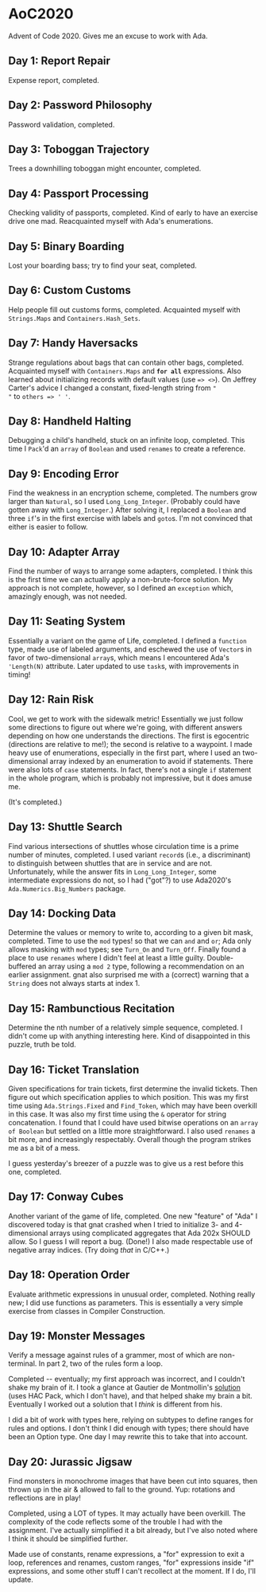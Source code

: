 # AoC2020

Advent of Code 2020. Gives me an excuse to work with Ada.

## Day 1: Report Repair

Expense report, completed.

## Day 2: Password Philosophy

Password validation, completed.

## Day 3: Toboggan Trajectory

Trees a downhilling toboggan might encounter, completed.

## Day 4: Passport Processing

Checking validity of passports, completed. Kind of early to have an exercise drive one mad.
Reacquainted myself with Ada's enumerations.

## Day 5: Binary Boarding

Lost your boarding bass; try to find your seat, completed.

## Day 6: Custom Customs

Help people fill out customs forms, completed.
Acquainted myself with `Strings.Maps` and `Containers.Hash_Sets`.

## Day 7: Handy Haversacks

Strange regulations about bags that can contain other bags, completed.
Acquainted myself with `Containers.Maps` and **`for all`** expressions.
Also learned about initializing records with default values (use `=> <>`).
On Jeffrey Carter's advice I changed a constant, fixed-length string
from `"                    "` to `others => ' '`.

## Day 8: Handheld Halting

Debugging a child's handheld, stuck on an infinite loop, completed.
This time I `Pack`'d an `array` of `Boolean`
and used `renames` to create a reference.

## Day 9: Encoding Error

Find the weakness in an encryption scheme, completed.
The numbers grow larger than `Natural`, so I used `Long_Long_Integer`.
(Probably could have gotten away with `Long_Integer`.)
After solving it, I replaced a `Boolean` and three `if`'s in the first exercise
with labels and `goto`s. I'm not convinced that either is easier to follow.

## Day 10: Adapter Array

Find the number of ways to arrange some adapters, completed.
I think this is the first time we can actually apply a non-brute-force solution.
My approach is not complete, however, so I defined an `exception` which,
amazingly enough, was not needed.

## Day 11: Seating System

Essentially a variant on the game of Life, completed.
I defined a `function` type, made use of labeled arguments,
and eschewed the use of `Vector`s in favor of two-dimensional `array`s,
which means I encountered Ada's `'Length(N)` attribute.
Later updated to use `task`s, with improvements in timing!

## Day 12: Rain Risk

Cool, we get to work with the sidewalk metric!
Essentially we just follow some directions to figure out where we're going,
with different answers depending on how one understands the directions.
The first is egocentric (directions are relative to me!);
the second is relative to a waypoint.
I made heavy use of enumerations, especially in the first part,
where I used an two-dimensional array indexed by an enumeration
to avoid if statements.
There were also lots of `case` statements.
In fact, there's not a single `if` statement in the whole program,
which is probably not impressive, but it does amuse me.

(It's completed.)


## Day 13: Shuttle Search

Find various intersections of shuttles whose circulation time
is a prime number of minutes, completed.
I used variant `record`s (i.e., a discriminant) to distinguish between shuttles
that are in service and are not.
Unfortunately, while the answer fits in `Long_Long_Integer`,
some intermediate expressions do not,
so I had ("got"?) to use Ada2020's `Ada.Numerics.Big_Numbers` package.

## Day 14: Docking Data

Determine the values or memory to write to,
according to a given bit mask, completed.
Time to use the `mod` types! so that we can `and` and `or`;
Ada only allows masking with `mod` types; see `Turn_On` and `Turn_Off`.
Finally found a place to use `renames` where I didn't feel at least a little
guilty.
Double-buffered an array using a `mod 2` type, following a recommendation
on an earlier assignment.
gnat also surprised me with a (correct) warning that a `String` does not always
starts at index 1.

## Day 15: Rambunctious Recitation

Determine the nth number of a relatively simple sequence, completed.
I didn't come up with anything interesting here.
Kind of disappointed in this puzzle, truth be told.

## Day 16: Ticket Translation

Given specifications for train tickets,
first determine the invalid tickets.
Then figure out which specification applies to which position.
This was my first time using `Ada.Strings.Fixed` and `Find_Token`,
which may have been overkill in this case.
It was also my first time using the `&` operator for string concatenation.
I found that I could have used bitwise operations on an `array of Boolean`
but settled on a little more straightforward.
I also used `renames` a bit more, and increasingly respectably.
Overall though the program strikes me as a bit of a mess.

I guess yesterday's breezer of a puzzle was to give us a rest
before this one, completed.

## Day 17: Conway Cubes

Another variant of the game of life, completed.
One new "feature" of "Ada" I discovered today is that
gnat crashed when I tried to initialize 3- and 4-dimensional arrays
using complicated aggregates that Ada 202x SHOULD allow.
So I guess I will report a bug. (Done!)
I also made respectable use of negative array indices.
(Try doing *that* in C/C++.)


## Day 18: Operation Order

Evaluate arithmetic expressions in unusual order, completed.
Nothing really new; I did use functions as parameters.
This is essentially a very simple exercise from classes in
Compiler Construction.

## Day 19: Monster Messages

Verify a message against rules of a grammer, most of which are non-terminal.
In part 2, two of the rules form a loop.

Completed -- eventually; my first approach was incorrect,
and I couldn't shake my brain of it.
I took a glance at Gautier de Montmollin's
[solution](https://github.com/zertovitch/hac/blob/master/exm/aoc/2020/aoc_2020_19_full_ada.adb)
(uses HAC Pack, which I don't have), and that helped shake my brain a bit.
Eventually I worked out a solution that I *think* is different from his.

I did a bit of work with types here, relying on subtypes to define ranges
for rules and options. I don't think I did enough with types; there should
have been an Option type. One day I may rewrite this to take that into account.

## Day 20: Jurassic Jigsaw

Find monsters in monochrome images that have been cut into squares, then
thrown up in the air & allowed to fall to the ground. Yup: rotations and
reflections are in play!

Completed, using a LOT of types. It may actually have been overkill.
The complexity of the code reflects some of the trouble I had with the
assignment. I've actually simplified it a bit already, but I've also noted
where I think it should be simplified further.

Made use of constants, rename expressions, a "for" expression to exit a loop,
references and renames, custom ranges, "for" expressions inside "if"
expressions, and some other stuff I can't recollect at the moment.
If I do, I'll update.

